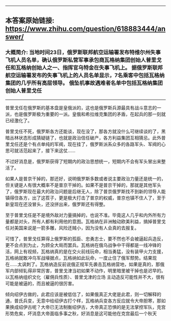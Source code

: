 ----------------------------------------
## 本答案原始链接: https://www.zhihu.com/question/618883444/answer/
### 大概简介: 当地时间23日，俄罗斯联邦航空运输署发布特维尔州失事飞机人员名单，确认俄罗斯私营军事承包商瓦格纳集团创始人普里戈任和瓦格纳创始人之一、指挥官乌特金在失事飞机上。 据俄罗斯联邦航空运输署发布的失事飞机上的人员名单显示，7名乘客中包括瓦格纳集团的几乎所有高层领导。 俄坠机事故遇难者名单中包括瓦格纳集团创始人普里戈任
----------------------------------------
普里戈任在俄罗斯的基本盘是皇俄派的，这也是俄罗斯兵源最具有战斗意志的一派，也是俄罗斯极为重要的一派。皇俄和希拉维克集团的矛盾，在起兵的那一刻就已经激化了。

普里戈任不死，俄罗斯各方还能谈，现在没了，那各方就没什么可继续谈的了，黑暗丛林状态形成猜疑链了，也就是政治信任破产，各方利益集团互相猜忌。此外普里戈任还是个有点单纯的军阀，现在挂了，俄罗斯派系众多的各路军头、军阀的心思可就活范起来了，接下来这仗……

不过好消息是，俄罗斯获得了短期内的政治思想统一，短期内不会有军头冒出来整活了。




如果人是普京干掉的，那还好，说明俄罗斯多数或者说主要政治力量还是统一的，但关键是人有很大概率不是普京干掉的。如果不是普京干掉的，那就是其他军头了，俄罗斯现在最大的政治问题是后继无人，除了普京俄罗斯找不到新的领导人能镇得住各方，出了这茬子，更是极大打击了普京的权威，普京也镇不住人了，至于新皇现在还没冒头，还没拼出来，俄罗斯还有得整。

至于普里戈任是不是境外敌对力量搞掉的，也说不准。毕竟这人几乎和内外所有力量都是对头，所有人都有利用他的意图。瓦格纳在非洲触动欧美利益，搞掉普里戈任对美国来说是一箭多雕，风险还贼小，因为没有人会真的去报复。

可惜了，普里戈任算得上俄罗斯的孤臣、忠勇志士，要不然也不会被逼起兵造反，更不会点到为止，为顾全大局而罢兵。瓦格纳在俄乌战争中干得都是一线冲锋的活，网上有视频，瓦格纳真的是在交火前线玩命，相当勇猛，没有装甲火力支援，瓦格纳就敢冲乌军战壕据点，瓦格纳如此玩命，一度止住了俄军颓势。结果现在……太讽刺了。瓦格纳造反前说俄正规军先袭击瓦格纳营地，如果是真的，那俄军内部倾轧得非常厉害，普里戈津当初如果不动作，明里暗里被干掉也是迟早的。以瓦格纳组织文化（雇佣兵性质）、普里戈津的立场 主动造反可能性并不大，很有可能是被逼的，而且被逼的很厉害。



倾向绍伊古做的，此君应该是被低估了，如果俄真正大佬是此君，则一切解释的通，普氏兵变，无意中给绍伊古打个样，瓦格纳兵变各方反应就令大帝胆寒，那如果换成绍伊古呢？大帝已无法制衡绍伊古，大帝真正恐惧的是无法掌控军队，克宫形势危矣，坏消息大帝面临多事之秋，好消息是这可能他在克宫最后一个秋天